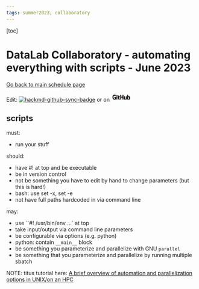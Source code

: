 ```yaml
---
tags: summer2023, collaboratory
---
```


[toc]

# DataLab Collaboratory - automating everything with scripts - June 2023

[Go back to main schedule page](https://hackmd.io/KhkZGZhyRt6pu4lbEHi6ow?view)

Edit: [![hackmd-github-sync-badge](https://hackmd.io/Vd7gHav9QZ-LGegA5CUE9Q/badge)](https://hackmd.io/Vd7gHav9QZ-LGegA5CUE9Q)
 or on [![github](https://raw.githubusercontent.com/ngs-docs/2023-june-datalab-collaboratory/main/images/GitHub_Logo.png)](https://github.com/ngs-docs/2023-june-datalab-collaboratory/blob/main/resources/git-for-version-control.md)

## scripts

must:
* run your stuff

should:
* have #! at top and be executable
* be in version control
* not be something you have to edit by hand to change parameters (but this is hard!)
* bash: use set -x, set -e
* not have full paths hardcoded in via command line

may:
* use ``#! /usr/bin/env ...` at top
* take input/output via command line parameters
* be configurable via options (e.g. python)
* python: contain `__main__` block
* be something you parameterize and parallelize with GNU `parallel`
* be something that you parameterize and parallelize by running multiple sbatch


NOTE: titus tutorial here: [A brief overview of automation and parallelization options in UNIX/on an HPC](https://hackmd.io/E8EgmtZoSe-lou4ZJnpiFw?view)
